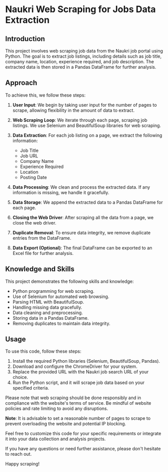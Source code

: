 # Naukri Web Scraping for Jobs Data Extraction

## Introduction
This project involves web scraping job data from the Naukri job portal using Python. The goal is to extract job listings, including details such as job title, company name, location, experience required, and job description. The extracted data is then stored in a Pandas DataFrame for further analysis.

## Approach
To achieve this, we follow these steps:

1. **User Input**: We begin by taking user input for the number of pages to scrape, allowing flexibility in the amount of data to extract.

2. **Web Scraping Loop**: We iterate through each page, scraping job listings. We use Selenium and BeautifulSoup libraries for web scraping.

3. **Data Extraction**: For each job listing on a page, we extract the following information:
   - Job Title
   - Job URL
   - Company Name
   - Experience Required
   - Location
   - Posting Date

4. **Data Processing**: We clean and process the extracted data. If any information is missing, we handle it gracefully.

5. **Data Storage**: We append the extracted data to a Pandas DataFrame for each page.

6. **Closing the Web Driver**: After scraping all the data from a page, we close the web driver.

7. **Duplicate Removal**: To ensure data integrity, we remove duplicate entries from the DataFrame.

8. **Data Export (Optional)**: The final DataFrame can be exported to an Excel file for further analysis.

## Knowledge and Skills
This project demonstrates the following skills and knowledge:
- Python programming for web scraping.
- Use of Selenium for automated web browsing.
- Parsing HTML with BeautifulSoup.
- Handling missing data gracefully.
- Data cleaning and preprocessing.
- Storing data in a Pandas DataFrame.
- Removing duplicates to maintain data integrity.

## Usage
To use this code, follow these steps:
1. Install the required Python libraries (Selenium, BeautifulSoup, Pandas).
2. Download and configure the ChromeDriver for your system.
3. Replace the provided URL with the Naukri job search URL of your choice.
4. Run the Python script, and it will scrape job data based on your specified criteria.

Please note that web scraping should be done responsibly and in compliance with the website's terms of service. Be mindful of website policies and rate limiting to avoid any disruptions.

**Note**: It is advisable to set a reasonable number of pages to scrape to prevent overloading the website and potential IP blocking.

Feel free to customize this code for your specific requirements or integrate it into your data collection and analysis projects.

If you have any questions or need further assistance, please don't hesitate to reach out.

Happy scraping!
